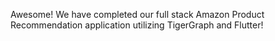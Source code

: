 Awesome! We have completed our full stack Amazon Product Recommendation application utilizing TigerGraph and Flutter!
